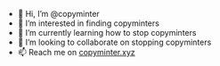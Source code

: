 - 👋 Hi, I’m @copyminter
- 👀 I’m interested in finding copyminters
- 🌱 I’m currently learning how to stop copyminters
- 💞️ I’m looking to collaborate on stopping copyminters
- 📫 Reach me on [copyminter.xyz](https://copyminter.xyz)

<!---
copyminter/copyminter is a ✨ special ✨ repository because its `README.md` (this file) appears on your GitHub profile.
You can click the Preview link to take a look at your changes.
--->
